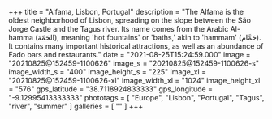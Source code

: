 +++
title = "Alfama, Lisbon, Portugal"
description = "The Alfama is the oldest neighborhood of Lisbon, spreading on the slope between the São Jorge Castle and the Tagus river. Its name comes from the Arabic Al-hamma (الحَمّة), meaning 'hot fountains' or 'baths,' akin to 'hammam' (حَمَّام). It contains many important historical attractions, as well as an abundance of Fado bars and restaurants."
date = "2021-08-25T15:24:59.000"
image = "20210825@152459-1100626"
image_s = "20210825@152459-1100626-s"
image_width_s = "400"
image_height_s = "225"
image_xl = "20210825@152459-1100626-xl"
image_width_xl = "1024"
image_height_xl = "576"
gps_latitude = "38.7118924833333"
gps_longitude = "-9.12995413333333"
phototags = [ "Europe", "Lisbon", "Portugal", "Tagus", "river", "summer" ]
galleries = [ "" ]
+++
